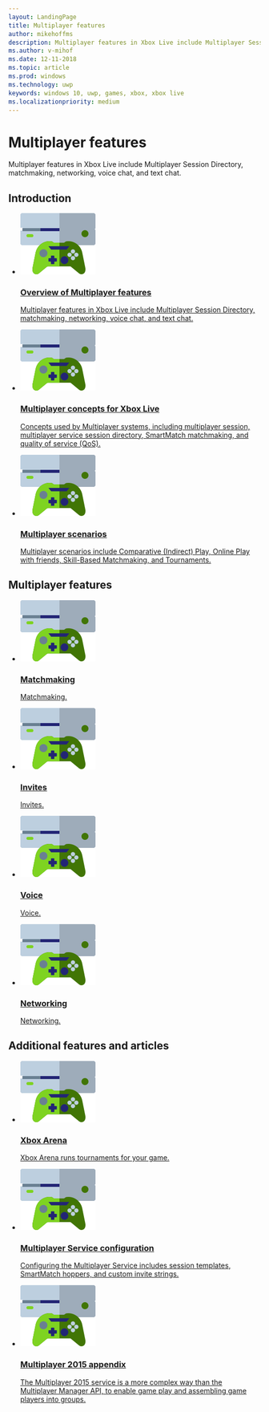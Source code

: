 ```yaml
---
layout: LandingPage
title: Multiplayer features
author: mikehoffms
description: Multiplayer features in Xbox Live include Multiplayer Session Directory, matchmaking, networking, voice chat, and text chat.
ms.author: v-mihof
ms.date: 12-11-2018
ms.topic: article
ms.prod: windows
ms.technology: uwp
keywords: windows 10, uwp, games, xbox, xbox live
ms.localizationpriority: medium
---
```


<h1>Multiplayer features</h1>

<p>
    Multiplayer features in Xbox Live include Multiplayer Session Directory, matchmaking, networking, voice chat, and text chat.
</p>


<h2>Introduction</h2>
<ul class="cardsF panelContent cols cols2">
    <li>
        <a href="multiplayer/multiplayer-intro.md">
        <div class="cardSize">
            <div class="cardPadding">
                <div class="card">
                    <div class="cardImageOuter">
                        <div class="cardImage">
                            <img src="../images/common/xbl_socialplatform.svg" alt="Social features" />
                        </div>
                    </div>
                    <div class="cardText">
                        <h3>Overview of Multiplayer features</h3>
                        <p>Multiplayer features in Xbox Live include Multiplayer Session Directory, matchmaking, networking, voice chat, and text chat.</p>
                    </div>
                </div>
            </div>
        </div>
        </a>
    </li>
    <li>
        <a href="multiplayer/multiplayer-concepts.md">
        <div class="cardSize">
            <div class="cardPadding">
                <div class="card">
                    <div class="cardImageOuter">
                        <div class="cardImage">
                            <img src="../images/common/xbl_socialplatform.svg" alt="Social features" />
                        </div>
                    </div>
                    <div class="cardText">
                        <h3>Multiplayer concepts for Xbox Live</h3>
                        <p>Concepts used by Multiplayer systems, including multiplayer session, multiplayer service session directory, SmartMatch matchmaking, and quality of service (QoS).</p>
                    </div>
                </div>
            </div>
        </div>
        </a>
    </li>
    <li>
        <a href="multiplayer/multiplayer-scenarios.md">
        <div class="cardSize">
            <div class="cardPadding">
                <div class="card">
                    <div class="cardImageOuter">
                        <div class="cardImage">
                            <img src="../images/common/xbl_socialplatform.svg" alt="Social features" />
                        </div>
                    </div>
                    <div class="cardText">
                        <h3>Multiplayer scenarios</h3>
                        <p>Multiplayer scenarios include Comparative (Indirect) Play, Online Play with friends, Skill-Based Matchmaking, and Tournaments.</p>
                    </div>
                </div>
            </div>
        </div>
        </a>
    </li>
</ul>


<h2>Multiplayer features</h2>
<ul class="cardsF panelContent cols cols2">
    <li>
        <a href="features/multiplayer/matchmaking/index.md">
        <div class="cardSize">
            <div class="cardPadding">
                <div class="card">
                    <div class="cardImageOuter">
                        <div class="cardImage">
                            <img src="../images/common/xbl_socialplatform.svg" alt="Social features" />
                        </div>
                    </div>
                    <div class="cardText">
                        <h3>Matchmaking</h3>
                        <p>Matchmaking.</p>
                    </div>
                </div>
            </div>
        </div>
        </a>
    </li>
    <li>
        <a href="features/multiplayer/invites/index.md">
        <div class="cardSize">
            <div class="cardPadding">
                <div class="card">
                    <div class="cardImageOuter">
                        <div class="cardImage">
                            <img src="../images/common/xbl_socialplatform.svg" alt="Social features" />
                        </div>
                    </div>
                    <div class="cardText">
                        <h3>Invites</h3>
                        <p>Invites.</p>
                    </div>
                </div>
            </div>
        </div>
        </a>
    </li>
    <li>
        <a href="features/multiplayer/voice/index.md">
        <div class="cardSize">
            <div class="cardPadding">
                <div class="card">
                    <div class="cardImageOuter">
                        <div class="cardImage">
                            <img src="../images/common/xbl_socialplatform.svg" alt="Social features" />
                        </div>
                    </div>
                    <div class="cardText">
                        <h3>Voice</h3>
                        <p>Voice.</p>
                    </div>
                </div>
            </div>
        </div>
        </a>
    </li>
    <li>
        <a href="features/multiplayer/networking/index.md">
        <div class="cardSize">
            <div class="cardPadding">
                <div class="card">
                    <div class="cardImageOuter">
                        <div class="cardImage">
                            <img src="../images/common/xbl_socialplatform.svg" alt="Social features" />
                        </div>
                    </div>
                    <div class="cardText">
                        <h3>Networking</h3>
                        <p>Networking.</p>
                    </div>
                </div>
            </div>
        </div>
        </a>
    </li>
</ul>


<h2>Additional features and articles</h2>
<ul class="cardsF panelContent cols cols2">
    <li>
        <a href="multiplayer/arena/xbox-arena.md">
        <div class="cardSize">
            <div class="cardPadding">
                <div class="card">
                    <div class="cardImageOuter">
                        <div class="cardImage">
                            <img src="../images/common/xbl_socialplatform.svg" alt="Social features" />
                        </div>
                    </div>
                    <div class="cardText">
                        <h3>Xbox Arena</h3>
                        <p>Xbox Arena runs tournaments for your game.</p>
                    </div>
                </div>
            </div>
        </div>
        </a>
    </li>
    <li>
        <a href="multiplayer/service-configuration/multiplayer-service-configuration.md">
        <div class="cardSize">
            <div class="cardPadding">
                <div class="card">
                    <div class="cardImageOuter">
                        <div class="cardImage">
                            <img src="../images/common/xbl_socialplatform.svg" alt="Social features" />
                        </div>
                    </div>
                    <div class="cardText">
                        <h3>Multiplayer Service configuration</h3>
                        <p>Configuring the Multiplayer Service includes session templates, SmartMatch hoppers, and custom invite strings.</p>
                    </div>
                </div>
            </div>
        </div>
        </a>
    </li>
    <li>
        <a href="multiplayer/multiplayer-appendix/multiplayer-appendix.md">
        <div class="cardSize">
            <div class="cardPadding">
                <div class="card">
                    <div class="cardImageOuter">
                        <div class="cardImage">
                            <img src="../images/common/xbl_socialplatform.svg" alt="Social features" />
                        </div>
                    </div>
                    <div class="cardText">
                        <h3>Multiplayer 2015 appendix</h3>
                        <p>The Multiplayer 2015 service is a more complex way than the Multiplayer Manager API, to enable game play and assembling game players into groups.</p>
                    </div>
                </div>
            </div>
        </div>
        </a>
    </li>
</ul>
